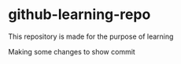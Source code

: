 # github-learning-repo
This repository is made for the purpose of learning

Making some changes to show commit
